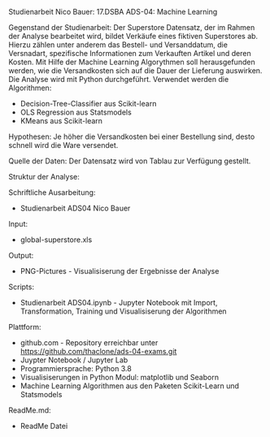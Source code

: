 Studienarbeit Nico Bauer: 17.DSBA ADS-04: Machine Learning

Gegenstand der Studienarbeit:
Der Superstore Datensatz, der im Rahmen der Analyse bearbeitet wird, bildet Verkäufe eines fiktiven Superstores ab. Hierzu zählen unter anderem das Bestell- und Versanddatum, die Versnadart, spezifische Informationen zum Verkauften Artikel und deren Kosten.
Mit Hilfe der Machine Learning Algorythmen soll herausgefunden werden, wie die Versandkosten sich auf die Dauer der Lieferung auswirken.
Die Analyse wird mit Python durchgeführt. Verwendet werden die Algorithmen:
- Decision-Tree-Classifier aus Scikit-learn
- OLS Regression aus Statsmodels
- KMeans aus Scikit-learn

Hypothesen:
Je höher die Versandkosten bei einer Bestellung sind, desto schnell wird die Ware versendet.

Quelle der Daten:
Der Datensatz wird von Tablau zur Verfügung gestellt.

Struktur der Analyse:

Schriftliche Ausarbeitung:
- Studienarbeit ADS04 Nico Bauer

Input:
- global-superstore.xls

Output:
- PNG-Pictures - Visualisiserung der Ergebnisse der Analyse

Scripts:
- Studienarbeit ADS04.ipynb - Jupyter Notebook mit Import, Transformation, Training und Visualisiserung der Algorithmen

Plattform:
- github.com - Repository erreichbar unter https://github.com/thaclone/ads-04-exams.git
- Juypter Notebook / Jupyter Lab
- Programmiersprache: Python 3.8
- Visualisiserungen in Python Modul:  matplotlib und Seaborn
- Machine Learning Algorithmen aus den Paketen Scikit-Learn und Statsmodels

ReadMe.md:
- ReadMe Datei